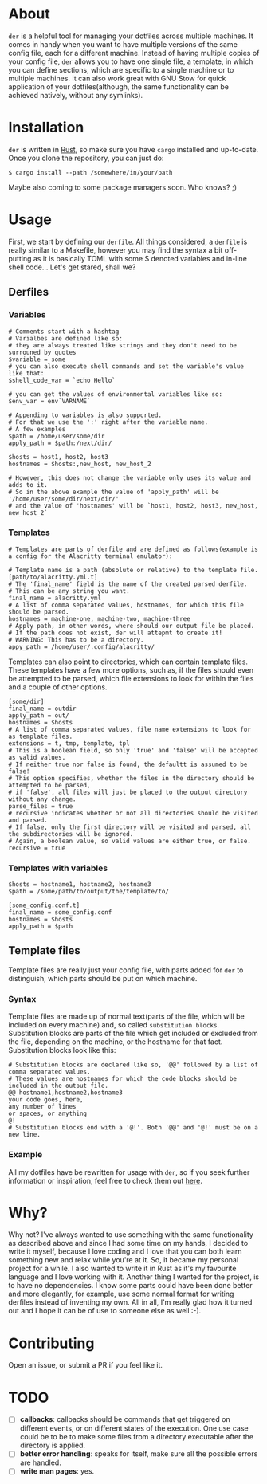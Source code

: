 # About
`der` is a helpful tool for managing your dotfiles across multiple machines. It comes in handy when you want to have multiple versions of the same config file, each for a different machine. Instead of having multiple copies of your config file, `der` allows you to have one single file, a template, in which you can define sections, which are specific to a single machine or to multiple machines. It can also work great with GNU Stow for quick application of your dotfiles(although, the same functionality can be achieved natively, without any symlinks).

# Installation
`der` is written in [Rust](https://rust-lang.org), so make sure you have `cargo` installed and up-to-date.
Once you clone the repository, you can just do:

```console
$ cargo install --path /somewhere/in/your/path 
```

Maybe also coming to some package managers soon. Who knows? ;)

# Usage
First, we start by defining our `derfile`. All things considered, a `derfile` is really similar to a Makefile, however you may find the syntax a bit off-putting as it is basically TOML with some \$ denoted variables and in-line shell code...
Let's get stared, shall we?

## Derfiles

### Variables
```
# Comments start with a hashtag
# Varialbes are defined like so:
# they are always treated like strings and they don't need to be surrouned by quotes
$variable = some
# you can also execute shell commands and set the variable's value like that:
$shell_code_var = `echo Hello`

# you can get the values of environmental variables like so:
$env_var = env`VARNAME`

# Appending to variables is also supported.
# For that we use the ':' right after the variable name.
# A few examples
$path = /home/user/some/dir
apply_path = $path:/next/dir/

$hosts = host1, host2, host3
hostnames = $hosts:,new_host, new_host_2

# However, this does not change the variable only uses its value and adds to it.
# So in the above example the value of 'apply_path' will be '/home/user/some/dir/next/dir/'
# and the value of 'hostnames' will be `host1, host2, host3, new_host, new_host_2`
```

### Templates
```
# Templates are parts of derfile and are defined as follows(example is a config for the Alacritty terminal emulator):

# Template name is a path (absolute or relative) to the template file.
[path/to/alacritty.yml.t] 
# The 'final_name' field is the name of the created parsed derfile.
# This can be any string you want.
final_name = alacritty.yml
# A list of comma separated values, hostnames, for which this file should be parsed.
hostnames = machine-one, machine-two, machine-three
# Apply path, in other words, where should our output file be placed.
# If the path does not exist, der will attepmt to create it!
# WARNING: This has to be a directory.
appy_path = /home/user/.config/alacritty/
```

Templates can also point to directories, which can contain template files. These templates have a few more options, such as, if the files should even be attempted to be parsed, which file extensions to look for within the files and a couple of other options.

```
[some/dir]
final_name = outdir
apply_path = out/
hostnames = $hosts
# A list of comma separated values, file name extensions to look for as template files.
extensions = t, tmp, template, tpl
# This is a boolean field, so only 'true' and 'false' will be accepted as valid values.
# If neither true nor false is found, the defaultt is assumed to be false!
# This option specifies, whether the files in the directory should be attempted to be parsed,
# if 'false', all files will just be placed to the output directory without any change.
parse_files = true
# recursive indicates whether or not all directories should be visited and parsed.
# If false, only the first directory will be visited and parsed, all the subdirectories will be ignored. 
# Again, a boolean value, so valid values are either true, or false.
recursive = true
```

### Templates with variables
```
$hosts = hostname1, hostname2, hostname3
$path = /some/path/to/output/the/template/to/

[some_config.conf.t]
final_name = some_config.conf
hostnames = $hosts
apply_path = $path
```

## Template files
Template files are really just your config file, with parts added for `der` to distinguish, which parts should be put on which machine.

### Syntax
Template files are made up of normal text(parts of the file, which will be included on every machine) and, so called `substitution blocks`. Substitution blocks are parts of the file which get included or excluded from the file, depending on the machine, or the hostname for that fact. Substitution blocks look like this:

```
# Substitution blocks are declared like so, '@@' followed by a list of comma separated values.
# These values are hostnames for which the code blocks should be included in the output file.
@@ hostname1,hostname2,hostname3 
your code goes, here, 
any number of lines
or spaces, or anything
@!
# Substitution blocks end with a '@!'. Both '@@' and '@!' must be on a new line.
```

### Example
All my dotfiles have be rewritten for usage with `der`, so if you seek further information or inspiration, feel free to check them out [here](https://gitea.redalder.org/ThyW/dotfiles).

# Why?
Why not? I've always wanted to use something with the same functionality as described above and since I had some time on my hands, I decided to write it myself, because I love coding and I love that you can both learn something new and relax while you're at it. So, it became my personal project for a while. I also wanted to write it in Rust as it's my favourite language and I love working with it. Another thing I wanted for the project, is to have no dependencies. I know some parts could have been done better and more elegantly, for example, use some normal format for writing derfiles instead of inventing my own. All in all, I'm really glad how it turned out and I hope it can be of use to someone else as well :-).

# Contributing
Open an issue, or submit a PR if you feel like it.

# TODO
- [ ] **callbacks**: callbacks should be commands that get triggered on different events, or on different states of the execution. One use case could be to be to make some files from a directory executable after the directory is applied.
- [ ] **better error handling**: speaks for itself, make sure all the possible errors are handled. 
- [ ] **write man pages**: yes.
